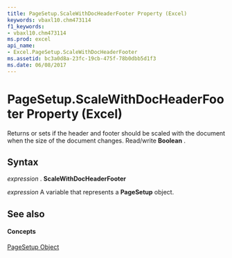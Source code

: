 ```yaml
---
title: PageSetup.ScaleWithDocHeaderFooter Property (Excel)
keywords: vbaxl10.chm473114
f1_keywords:
- vbaxl10.chm473114
ms.prod: excel
api_name:
- Excel.PageSetup.ScaleWithDocHeaderFooter
ms.assetid: bc3a0d8a-23fc-19cb-475f-78b0dbb5d1f3
ms.date: 06/08/2017
---
```



# PageSetup.ScaleWithDocHeaderFooter Property (Excel)

Returns or sets if the header and footer should be scaled with the document when the size of the document changes. Read/write  **Boolean** .


## Syntax

 _expression_ . **ScaleWithDocHeaderFooter**

 _expression_ A variable that represents a **PageSetup** object.


## See also


#### Concepts


[PageSetup Object](pagesetup-object-excel.md)

